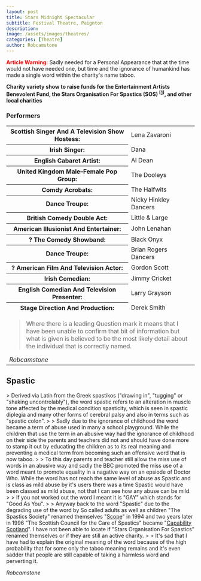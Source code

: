 ```yaml
---
layout: post
title: Stars Midnight Spectacular
subtitle: Festival Theatre, Paignton
description:
image: /assets/images/theatres/
categories: [Theatre]
author: Robcamstone
---
```


<strong style="Color:#ff0000;">Article Warning:</strong> Sadly needed for a Personal Appearance that at the time would not have needed one, but time and the ignorance of humankind has made a single word within the charity's name taboo.

**Charity variety show to raise funds for the Entertainment Artists Benevolent Fund, the Stars Organisation For Spastics (SOS) <sup>[<a href="#spastic">1</a>]</sup>, and other local charities**

### Performers
<table>
<tr><th>Scottish Singer And A Television Show Hostess:</th><td>Lena Zavaroni</td></tr>
<tr><th>Irish Singer:</th><td>Dana</td></tr>
<tr><th>English Cabaret Artist:</th><td>Al Dean</td></tr>
<tr><th>United Kingdom Male–Female Pop Group:</th><td>The Dooleys</td></tr>
<tr><th>Comdy Acrobats:</th><td>The Halfwits</td></tr>
<tr><th>Dance Troupe:</th><td>Nicky Hinkley Dancers</td></tr>
<tr><th>British Comedy Double Act:</th><td>Little & Large</td></tr>
<tr><th>American Illusionist And Entertainer:</th><td>John Lenahan</td></tr>
<tr><th>? The Comedy Showband:</th><td>Black Onyx</td></tr>
<tr><th>Dance Troupe:</th><td>Brian Rogers Dancers</td></tr>
<tr><th>? American Film And Television Actor:</th><td>Gordon Scott</td></tr>
<tr><th>Irish Comedian:</th><td>Jimmy Cricket</td></tr>
<tr><th>English Comedian And Television Presenter:</th><td>Larry Grayson</td></tr>
<tr><th>Stage Direction And Production:</th><td>Derek Smith</td></tr>
<tr><td colspan="2"><blockquote>Where there is a leading Question mark it means that I have been unable to confirm that bit of information but what is given is believed to be the most likely detail about the individual that is correctly named.</blockquote><cite>Robcamstone</cite></td></tr>
</table>

<H2><a name="spastic"></a>Spastic</H2>
> Derived via Latin from the Greek spastikos ("drawing in", "tugging" or "shaking uncontrolably"), the word spastic refers to an alteration in muscle tone affected by the medical condition spasticity, which is seen in spastic diplegia and many other forms of cerebral palsy and also in terms such as "spastic colon".
>
> Sadly due to the ignorance of childhood the word became a term of abuse used in many a school playground. While the children that use the term in an abusive way had the ignorance of childhood on their side the parents and teachers did not and should have done more to stamp it out by educating the children as to its real meaning and preventing a medical term from becoming such an offensive word that is now taboo.
>
> To this day parents and teacher still allow the miss use of words in an abusive way and sadly the BBC promoted the miss use of a word meant to promote equality in a nagative way on an epsiode of Doctor Who. While the word has not reach the same level of abuse as Spastic and is class as mild abuse by it's users there was a time Spastic would have been classed as mild abuse, not that I can see how any abuse can be mild.
>
> If you not worked out the word I meant it is &quot;GAY&quot; which stands for &quot;Good As You&quot;.
>
> Anyway back to the word &quot;Spastic&quot; due to the degrading use of the word by So called adults as well as children &quot;The Spastics Society&quot; renamed themselves &quot;<a href="https://www.scope.org.uk/history">Scope</a>&quot; in 1994 and two years later in 1996 &quot;The Scottish Council for the Care of Spastics&quot; became &quot;<a href="http://www.capability-scotland.org.uk/">Capability Scotland</a>&quot;. I have not been able to locate if &quot;Stars Organisation For Spastics&quot; renamed themselves or if they are still an active charity.
>
> It's sad that I have had to explain the original meaning of the word because of the high probability that for some only the taboo meaning remains and it's even sadder that people are still capable of taking a harmless word and perverting it.

<cite>Robcamstone</cite>
